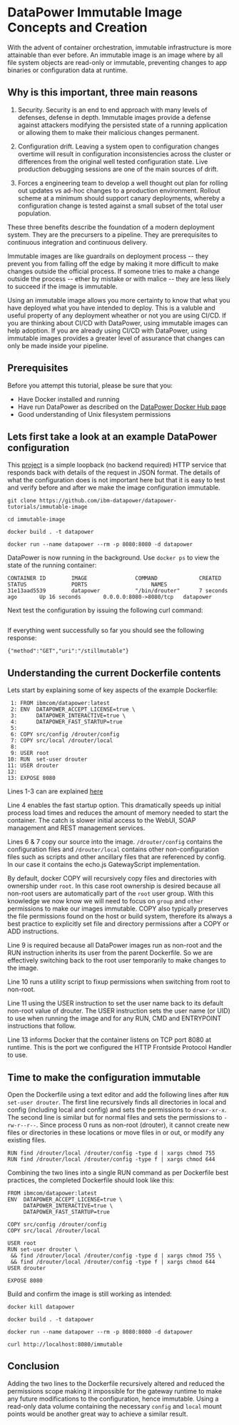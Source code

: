 # DataPower Immutable Image Concepts and Creation

With the advent of container orchestration, immutable infrastructure is more attainable than ever before. An immutable image is an image where by all file system objects are read-only or immutable, preventing changes to app binaries or configuration data at runtime.

## Why is this important, three main reasons

1) Security. Security is an end to end approach with many levels of defenses, defense in depth. Immutable images provide a defense against attackers modifying the persisted state of a running application or allowing them to make their malicious changes permanent.

2) Configuration drift. Leaving a system open to configuration changes overtime will result in configuration inconsistencies across the cluster or differences from the original well tested configuration state. Live production debugging sessions are one of the main sources of drift.

3) Forces a engineering team to develop a well thought out plan for rolling out updates vs ad-hoc changes to a production environment. Rollout scheme at a minimum should support canary deployments, whereby a configuration change is tested against a small subset of the total user population.

These three benefits describe the foundation of a modern deployment system. They are the precursers to a pipeline. They are prerequisites to continuous integration and continuous delivery.

Immutable images are like guardrails on deployment process -- they prevent you from falling off the edge by making it more difficult to make changes outside the official process. If someone tries to make a change outside the process -- ether by mistake or with malice -- they are less likely to succeed if the image is immutable.

Using an immutable image allows you more certainty to know that what you have deployed what you have intended to deploy. This is a valuble and useful property of any deployment wheather or not you are using CI/CD. If you are thinking about CI/CD with DataPower, using immutable images can help adoption. If you are already using CI/CD with DataPower, using immutable images provides a greater level of assurance that changes can only be made inside your pipeline.

## Prerequisites

Before you attempt this tutorial, please be sure that you:

- Have Docker installed and running
- Have run DataPower as described on the [DataPower Docker Hub page](https://hub.docker.com/r/ibmcom/datapower/)
- Good understanding of Unix filesystem permissions

## Lets first take a look at an example DataPower configuration

This [project](https://github.com/ibm-datapower/datapower-tutorials/immutable-image) is a simple loopback (no backend required) HTTP service that responds back with details of the request in JSON format. The details of what the configuration does is not important here but that it is easy to test and verify before and after we make the image configuration immutable.

```git
git clone https://github.com/ibm-datapower/datapower-tutorials/immutable-image

cd immutable-image

docker build . -t datapower

docker run --name datapower --rm -p 8080:8080 -d datapower
```

DataPower is now running in the background. Use `docker ps` to view the state of the running container:

```docker
CONTAINER ID        IMAGE               COMMAND             CREATED             STATUS              PORTS                    NAMES
31e13aad5539        datapower           "/bin/drouter"      7 seconds ago       Up 16 seconds       0.0.0.0:8080->8080/tcp   datapower
```

Next test the configuration by issuing the following curl command:

```curl http://localhost:8080/stillmutable
```

If everything went successfully so far you should see the following response:

```{"method":"GET","uri":"/stillmutable"}```

## Understanding the current Dockerfile contents

Lets start by explaining some of key aspects of the example Dockerfile:

```docker
 1: FROM ibmcom/datapower:latest
 2: ENV  DATAPOWER_ACCEPT_LICENSE=true \
 3:      DATAPOWER_INTERACTIVE=true \
 4:      DATAPOWER_FAST_STARTUP=true
 5:
 6: COPY src/config /drouter/config
 7: COPY src/local /drouter/local
 8:
 9: USER root
10: RUN  set-user drouter
11: USER drouter
12:
13: EXPOSE 8080
```

Lines 1-3 can are explained [here](https://www.ibm.com/support/knowledgecenter/en/SS9H2Y_7.6.0/com.ibm.dp.doc/virtual_fordocker.html)

Line 4 enables the fast startup option. This dramatically speeds up initial process load times and reduces the amount of memory needed to start the container. The catch is slower initial access to the WebUI, SOAP management and REST management services.

Lines 6 & 7 copy our source into the image. `/drouter/config` contains the configuration files and `/drouter/local` contains other non-configuration files such as scripts and other ancillary files that are referenced by config. In our case it contains the echo.js GatewayScript implementation.

By default, docker COPY will recursively copy files and directories with ownership under `root`. In this case root ownership is desired because all non-root users are automatically part of the `root` user group. With this knowledge we now know we will need to focus on `group` and `other` permissions to make our images immutable. COPY also typically preserves the file permissions found on the host or build system, therefore its always a best practice to explicitly set file and directory permissions after a COPY or ADD instructions.

Line 9 is required because all DataPower images run as non-root and the RUN instruction inherits its user from the parent Dockerfile. So we are effectively switching back to the root user temporarily to make changes to the image.

Line 10 runs a utility script to fixup permissions when switching from root to non-root.

Line 11 using the USER instruction to set the user name back to its default non-root value of drouter. The USER instruction sets the user name (or UID) to use when running the image and for any RUN, CMD and ENTRYPOINT instructions that follow.

Line 13 informs Docker that the container listens on TCP port 8080 at runtime. This is the port we configured the HTTP Frontside Protocol Handler to use.

## Time to make the configuration immutable

Open the Dockerfile using a text editor and add the following lines after `RUN set-user drouter`. The first line recursively finds all directories in local and config (including local and config) and sets the permissions to `drwxr-xr-x`. The second line is similar but for normal files and sets the permissions to `-rw-r--r--`. Since process 0 runs as non-root (drouter), it cannot create new files or directories in these locations or move files in or out, or modify any existing files.

```docker
RUN find /drouter/local /drouter/config -type d | xargs chmod 755
RUN find /drouter/local /drouter/config -type f | xargs chmod 644
```

Combining the two lines into a single RUN command as per Dockerfile best practices, the completed Dockerfile should look like this:

```docker
FROM ibmcom/datapower:latest
ENV  DATAPOWER_ACCEPT_LICENSE=true \
     DATAPOWER_INTERACTIVE=true \
     DATAPOWER_FAST_STARTUP=true

COPY src/config /drouter/config
COPY src/local /drouter/local

USER root
RUN set-user drouter \
 && find /drouter/local /drouter/config -type d | xargs chmod 755 \
 && find /drouter/local /drouter/config -type f | xargs chmod 644
USER drouter

EXPOSE 8080
```

Build and confirm the image is still working as intended:

```docker
docker kill datapower

docker build . -t datapower

docker run --name datapower --rm -p 8080:8080 -d datapower

curl http://localhost:8080/immutable
```

## Conclusion

Adding the two lines to the Dockerfile recursively altered and reduced the permissions scope making it impossible for the gateway runtime to make any future modifications to the configuration, hence immutable. Using a read-only data volume containing the necessary `config` and `local` mount points would be another great way to achieve a similar result.
